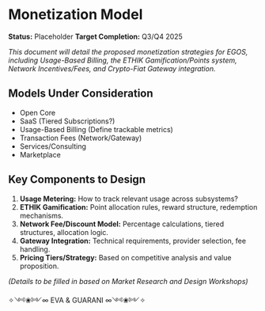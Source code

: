 # Monetization Model

**Status:** Placeholder
**Target Completion:** Q3/Q4 2025

*This document will detail the proposed monetization strategies for EGOS, including Usage-Based Billing, the ETHIK Gamification/Points system, Network Incentives/Fees, and Crypto-Fiat Gateway integration.*

## Models Under Consideration

*   Open Core
*   SaaS (Tiered Subscriptions?)
*   Usage-Based Billing (Define trackable metrics)
*   Transaction Fees (Network/Gateway)
*   Services/Consulting
*   Marketplace

## Key Components to Design

1.  **Usage Metering:** How to track relevant usage across subsystems?
2.  **ETHIK Gamification:** Point allocation rules, reward structure, redemption mechanisms.
3.  **Network Fee/Discount Model:** Percentage calculations, tiered structures, allocation logic.
4.  **Gateway Integration:** Technical requirements, provider selection, fee handling.
5.  **Pricing Tiers/Strategy:** Based on competitive analysis and value proposition.

*(Details to be filled in based on Market Research and Design Workshops)*

✧༺❀༻∞ EVA & GUARANI ∞༺❀༻✧ 